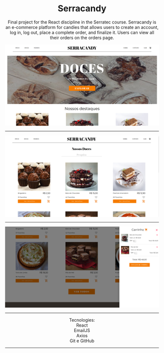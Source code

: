 <h1 align="center">Serracandy</h1>

<p align="center">Final project for the React discipline in the Serratec course. Serracandy is an e-commerce platform for candies that allows users to create an account, log in, log out, place a complete order, and finalize it. Users can view all their orders on the orders page.

<p align="center"><img src="./.github/preview1.png" alt="Project Banner"></p>
<hr>
<p align="center"><img src="./.github/preview2.png" alt="Database schema"></p>
<hr>
<p align="center"><img src="./.github/preview3.png" alt="Swagger documentation"></p>
<hr>
<p align="center">Tecnologies:
<br>React
<br>EmailJS
<br>Axios
<br>Git e GitHub</p>
<hr>
